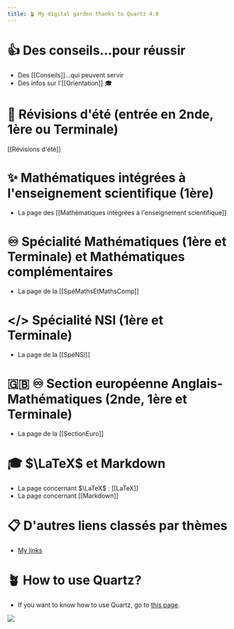```yaml
---
title: 🪴 My digital garden thanks to Quartz 4.0
---
```


# 👍 Des conseils...pour réussir 
- Des [[Conseils]]...qui peuvent servir
- Des infos sur l'[[Orientation]] 🎓

# 🌴 Révisions d'été (entrée en 2nde, 1ère ou Terminale)
[[Révisions d'été]]

# ✨ Mathématiques intégrées à l'enseignement scientifique (1ère)
- La page des [[Mathématiques intégrées à l'enseignement scientifique]]

# ♾️ Spécialité Mathématiques (1ère et Terminale) et Mathématiques complémentaires 
- La page de la [[SpéMathsEtMathsComp]]

# </> Spécialité NSI (1ère et Terminale)
- La page de la [[SpéNSI]]

# 🇬‍🇧 ♾️ Section européenne Anglais-Mathématiques (2nde, 1ère et Terminale)
- La page de la [[SectionEuro]]


# 🎓 $\LaTeX$ et Markdown

- La page concernant $\LaTeX$ : [[LaTeX]]
- La page concernant [[Markdown]]


#  📋 D'autres liens classés par thèmes
- [My links](My%20links.md)


# 🪴 How to use Quartz?
- If you want to know how to use Quartz, go to [this page](https://quartz.jzhao.xyz/).


![](https://www.pearltrees.com/s/file/view/274150552/)